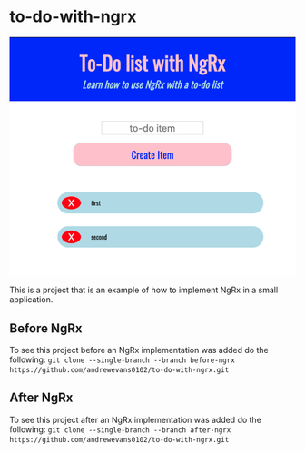 # to-do-with-ngrx

![screenshot](https://raw.githubusercontent.com/andrewevans0102/to-do-with-ngrx/master/src/assets/screenshot.png)

This is a project that is an example of how to implement NgRx in a small application.

## Before NgRx

To see this project before an NgRx implementation was added do the following:
`git clone --single-branch --branch before-ngrx https://github.com/andrewevans0102/to-do-with-ngrx.git`

## After NgRx

To see this project after an NgRx implementation was added do the following:
`git clone --single-branch --branch after-ngrx https://github.com/andrewevans0102/to-do-with-ngrx.git`
